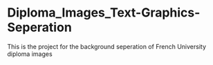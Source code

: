 # Diploma_Images_Text-Graphics-Seperation
This is the project for the background seperation of French University diploma images

